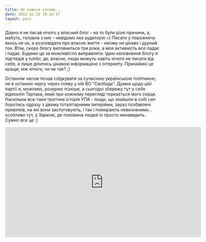 ```yaml
---
title: Не кажучи нікому...
date: 2012-12-19 19:16:17
layout: post
---
```


Давно я не писав нічого у власний блог - на то були різні причини, а, мабуть, головна з них - невідомо яка аудиторія =) Писати у порожнечу якось не ок, а розповідати про власне життя - нікому не цікаво і дурний тон. Втім, скоро блогу виповниться три роки, а моя активність все падає і падає. Будемо це за можливістю виправляти. Ідею наповнення блогу я підгледів у tumbr, де, власне, люди можуть навіть нічого не писати від себе, а лише ділитись цікавою інформацією з інтернету. Принаймні це краще, ніж нічого, чи не так? ;)

Останнім часом почав слідкувати за сучасною українською політикою, не в останню чергу через появу у ній ВО "Свобода". Думки щодо цієї партії я, можливо, розкрию пізніше, а сьогодні збережу тут у себе відеокліп Тартака, який при кожному перегляді торкається мого серця. Наскільки все-таки трагічна історія УПА - люди, що знайшли в собі сил боротись одразу з двома тоталітарними імперіями, зараз позбавлені привілеїв, на які вони заслуговують, і так і помирають невизнаними... особливо тут, у Харкові, де половина людей їх просто ненавидить. Сумно все це :(

<iframe src="http://www.youtube.com/embed/y3iFqeNakIw?rel=0" height="360" width="640" allowfullscreen="" frameborder="0"></iframe>

